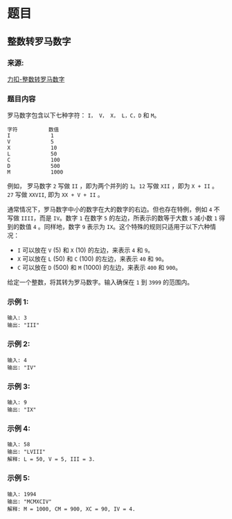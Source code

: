 # 题目

## 整数转罗马数字

### 来源:

[力扣-整数转罗马数字](https://leetcode-cn.com/problems/integer-to-roman/)

### 题目内容

罗马数字包含以下七种字符： `I， V， X， L，C，D` 和 `M`。

```plaintext
字符          数值
I             1
V             5
X             10
L             50
C             100
D             500
M             1000
```

例如， 罗马数字 `2` 写做 `II` ，即为两个并列的 `1`。`12` 写做 `XII` ，即为 `X + II` 。 `27` 写做 `XXVII`, 即为 `XX + V + II` 。

通常情况下，罗马数字中小的数字在大的数字的右边。但也存在特例，例如 `4` 不写做 `IIII`，而是 `IV`。数字 `1` 在数字 `5` 的左边，所表示的数等于大数 `5` 减小数 `1` 得到的数值 `4` 。同样地，数字 `9` 表示为 `IX`。这个特殊的规则只适用于以下六种情况：

* `I` 可以放在 `V` (5) 和 `X` (10) 的左边，来表示 `4` 和 `9`。
* `X` 可以放在 `L` (50) 和 `C` (100) 的左边，来表示 `40` 和 `90`。
* `C` 可以放在 `D` (500) 和 `M` (1000) 的左边，来表示 `400` 和 `900`。

给定一个整数，将其转为罗马数字。输入确保在 `1` 到 `3999` 的范围内。

### 示例 1:

```plaintext
输入: 3
输出: "III"
```

### 示例 2:

```plaintext
输入: 4
输出: "IV"
```

### 示例 3:

```plaintext
输入: 9
输出: "IX"
```

### 示例 4:

```plaintext
输入: 58
输出: "LVIII"
解释: L = 50, V = 5, III = 3.
```

### 示例 5:

```plaintext
输入: 1994
输出: "MCMXCIV"
解释: M = 1000, CM = 900, XC = 90, IV = 4.
```
